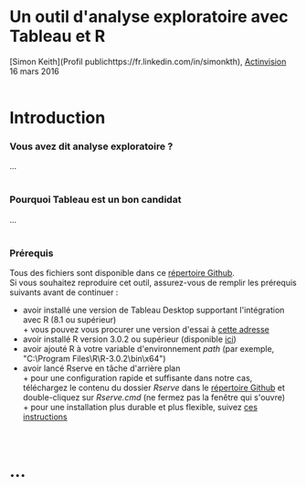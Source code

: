 # Un outil d'analyse exploratoire avec Tableau et R
[Simon Keith](Profil publichttps://fr.linkedin.com/in/simonkth), [Actinvision](http://www.actinvision.fr/)  
16 mars 2016  
<br>  

# Introduction
### Vous avez dit analyse exploratoire ?
...  
<br>  

### Pourquoi Tableau est un bon candidat
...  
<br>  

### Prérequis
Tous des fichiers sont disponible dans ce [répertoire Github](https://github.com/simonkth/TableauR_ExploratoryAnalysis).  
Si vous souhaitez reproduire cet outil, assurez-vous de remplir les prérequis suivants avant de continuer :  

* avoir installé une version de Tableau Desktop supportant l'intégration avec R (8.1 ou supérieur)  
      + vous pouvez vous procurer une version d'essai à [cette adresse](http://get.tableau.com/fr-fr/partner-trial.html?partner=29294)  
* avoir installé R version 3.0.2 ou supérieur (disponible [ici](https://www.r-project.org/))  
* avoir ajouté R à votre variable d'environnement _path_ (par exemple, "C:\\Program Files\\R\\R-3.0.2\\bin\\x64")  
* avoir lancé Rserve en tâche d'arrière plan  
      + pour une configuration rapide et suffisante dans notre cas, téléchargez le contenu du dossier _Rserve_ dans le [répertoire Github](https://github.com/simonkth/TableauR_ExploratoryAnalysis) et double-cliquez sur _Rserve.cmd_ (ne fermez pas la fenêtre qui s'ouvre)  
      + pour une installation plus durable et plus flexible, suivez [ces instructions](http://kb.tableau.com/articles/knowledgebase/r-implementation-notes?lang=fr-fr)  
<br>  

# ...
